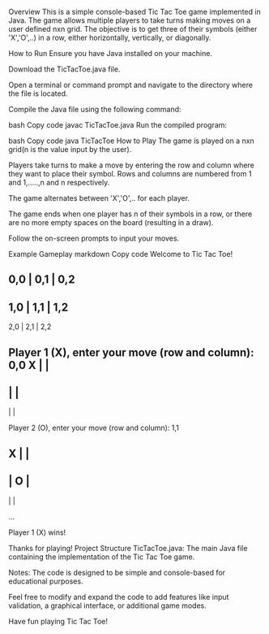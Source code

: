 Overview
This is a simple console-based Tic Tac Toe game implemented in Java. The game allows multiple players to take turns making moves on a user defined nxn grid. The objective is to get three of their symbols (either 'X','O',..) in a row, either horizontally, vertically, or diagonally.

How to Run
Ensure you have Java installed on your machine.

Download the TicTacToe.java file.

Open a terminal or command prompt and navigate to the directory where the file is located.

Compile the Java file using the following command:

bash
Copy code
javac TicTacToe.java
Run the compiled program:

bash
Copy code
java TicTacToe
How to Play
The game is played on a nxn grid(n is the value input by the user).

Players take turns to make a move by entering the row and column where they want to place their symbol. Rows and columns are numbered from 1 and 1,.....,n and n respectively.

The game alternates between 'X','O',.. for each player.

The game ends when one player has n of their symbols in a row, or there are no more empty spaces on the board (resulting in a draw).

Follow the on-screen prompts to input your moves.

Example Gameplay
markdown
Copy code
Welcome to Tic Tac Toe!

0,0 | 0,1 | 0,2
---------------
1,0 | 1,1 | 1,2
---------------
2,0 | 2,1 | 2,2

Player 1 (X), enter your move (row and column): 0,0
X |   |  
---------
   |   |  
---------
   |   |  

Player 2 (O), enter your move (row and column): 1,1

X |   |  
---------
   | O |  
---------
   |   |  

...

Player 1 (X) wins!

Thanks for playing!
Project Structure
TicTacToe.java: The main Java file containing the implementation of the Tic Tac Toe game.

Notes:
The code is designed to be simple and console-based for educational purposes.

Feel free to modify and expand the code to add features like input validation, a graphical interface, or additional game modes.

Have fun playing Tic Tac Toe!
